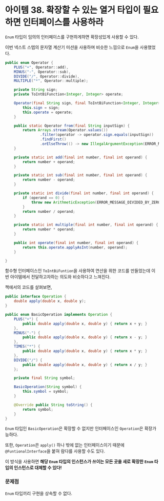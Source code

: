 # 아이템 38. 확장할 수 있는 열거 타입이 필요하면 인터페이스를 사용하라

`Enum` 타입이 임의의 인터페이스를 구현하게하면 확장성있게 사용할 수 있다.

이번 넥스트 스텝의 문자열 계산기 미션을 사용하며 비슷한 느낌으로 `Enum`을 사용했었다.

```java
public enum Operator {
    PLUS("+", Operator::add),
    MINUS("-", Operator::sub),
    DIVIDE("/", Operator::divide),
    MULTIPLE("*", Operator::multiple);

    private String sign;
    private ToIntBiFunction<Integer, Integer> operate;

    Operator(final String sign, final ToIntBiFunction<Integer, Integer> operate) {
        this.sign = sign;
        this.operate = operate;
    }

    public static Operator from(final String inputSign) {
        return Arrays.stream(Operator.values())
                .filter(operator -> operator.sign.equals(inputSign))
                .findFirst()
                .orElseThrow(() -> new IllegalArgumentException(ERROR_MESSAGE_SIGN));
    }

    private static int add(final int number, final int operand) {
        return number + operand;
    }

    private static int sub(final int number, final int operand) {
        return number - operand;
    }

    private static int divide(final int number, final int operand) {
        if (operand == 0) {
            throw new ArithmeticException(ERROR_MESSAGE_DIVIDED_BY_ZERO);
        }
        return number / operand;
    }

    private static int multiple(final int number, final int operand) {
        return number * operand;
    }

    public int operate(final int number, final int operand) {
        return this.operate.applyAsInt(number, operand);
    }

}
```

함수형 인터페이스인 `ToIntBiFuntion`을 사용하여 연산을 위한 코드를 만들었는데 이번 아이템에서 전달하고자하는 의도와 비슷하다고 느껴진다.


책에서의 코드를 살펴보면,
```java
public interface Operation {
    double apply(double x, double y);
}
```

```java
public enum BasicOperation implements Operation {
    PLUS("+") {
        public double apply(double x, double y) { return x + y; }
    },
    MINUS("-") {
        public double apply(double x, double y) { return x - y; }
    },
    TIMES("*") {
        public double apply(double x, double y) { return x * y; }
    },
    DIVIDE("/") {
        public double apply(double x, double y) { return x / y; }
    };

    private final String symbol;

    BasicOperation(String symbol) {
        this.symbol = symbol;
    }

    @Override public String toString() {
        return symbol;
    }
}
```

`Enum` 타입인 `BasicOperation`은 확장할 수 없지만 인터페이스인 `Operation`은 확장가능하다.

또한, `Operation`은 `apply()` 하나 밖에 없는 인터페이스이기 때문에 `@FuntionalInterface`을 붙혀 람다를 사용할 수도 있다.

이 방식을 사용하면 **해당 `Enum` 타입의 인스턴스가 쓰이는 모든 곳을 새로 확장한 `Enum` 타입의 인스턴스로 대체할 수 있다!**

### 문제점
`Enum` 타입끼리 구현을 상속할 수 없다.




